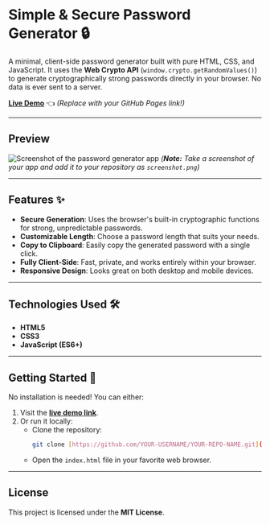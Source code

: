 # Simple & Secure Password Generator 🔒

A minimal, client-side password generator built with pure HTML, CSS, and JavaScript. It uses the **Web Crypto API** (`window.crypto.getRandomValues()`) to generate cryptographically strong passwords directly in your browser. No data is ever sent to a server.

**[Live Demo](https://YOUR-USERNAME.github.io/YOUR-REPO-NAME/)** 👈 *(Replace with your GitHub Pages link!)*

***

## Preview

![Screenshot of the password generator app](./screenshot.png)
*(**Note:** Take a screenshot of your app and add it to your repository as `screenshot.png`)*

***

## Features ✨

* **Secure Generation**: Uses the browser's built-in cryptographic functions for strong, unpredictable passwords.
* **Customizable Length**: Choose a password length that suits your needs.
* **Copy to Clipboard**: Easily copy the generated password with a single click.
* **Fully Client-Side**: Fast, private, and works entirely within your browser.
* **Responsive Design**: Looks great on both desktop and mobile devices.

***

## Technologies Used 🛠️

* **HTML5**
* **CSS3**
* **JavaScript (ES6+)**

***

## Getting Started 🚀

No installation is needed! You can either:

1.  Visit the **[live demo link](https://YOUR-USERNAME.github.io/YOUR-REPO-NAME/)**.
2.  Or run it locally:
    * Clone the repository:
        ```bash
        git clone [https://github.com/YOUR-USERNAME/YOUR-REPO-NAME.git](https://github.com/YOUR-USERNAME/YOUR-REPO-NAME.git)
        ```
    * Open the `index.html` file in your favorite web browser.

***

## License

This project is licensed under the **MIT License**.
